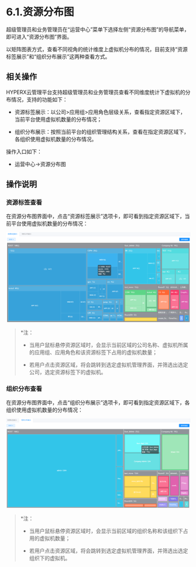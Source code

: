 # 6.1.资源分布图

超级管理员和业务管理员在“运营中心”菜单下选择左侧“资源分布图”的导航菜单，即可进入“资源分布图”界面。

以矩阵图表方式，查看不同视角的统计维度上虚拟机分布的情况，目前支持“资源标签展示”和“组织分布展示”这两种查看方式。

## 相关操作

HYPERX云管理平台支持超级管理员和业务管理员查看不同维度统计下虚拟机的分布情况，支持的功能如下：

- 资源标签展示：以公司>应用组>应用角色层级关系，查看指定资源区域下，当前平台使用虚拟机数量的分布情况；

- 组织分布展示：按照当前平台的组织管理结构关系，查看在指定资源区域下，各组织使用虚拟机数量的分布情况。


操作入口如下：

- 运营中心→资源分布图


## 操作说明

### 资源标签查看

在资源分布图界面中，点击“资源标签展示”选项卡，即可看到指定资源区域下，当前平台使用虚拟机数量的分布情况：

![1597303809612](resource_distribution.assets/1597303809612.png)

> *注：
>
> - 当用户鼠标悬停资源区域时，会显示当前区域的公司名称、虚拟机所属的应用组、应用角色和该资源标签下占用的虚拟机数量；
>
> - 若用户点击资源区域，将会跳转到选定虚拟机管理界面，并筛选出选定公司，选定资源标签下的虚拟机。
>

### 组织分布查看

在资源分布图界面中，点击“组织分布展示”选项卡，即可看到指定资源区域下，各组织使用虚拟机数量的分布情况：

![1597303863806](resource_distribution.assets/1597303863806.png)

> *注：
>
> - 当用户鼠标悬停资源区域时，会显示当前区域的组织名称和该组织下占用的虚拟机数量；
>
> - 若用户点击资源区域，将会跳转到选定虚拟机管理界面，并筛选出选定组织下的虚拟机。